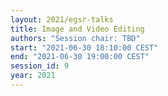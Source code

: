 ```yaml
---
layout: 2021/egsr-talks
title: Image and Video Editing
authors: "Session chair: TBD"
start: "2021-06-30 18:10:00 CEST"
end: "2021-06-30 19:00:00 CEST"
session_id: 9
year: 2021
---
```

